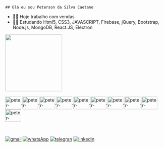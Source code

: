 	## Olá eu sou Peterson da Silva Caetano 


- 🧑‍💼 Hoje trabalho com vendas
- 👨‍💻 Estudando Html5, CSS3, JAVASCRIPT,  Firebase,  jQuery, Bootstrap, Node.js, MongoDB,  React.JS,  Electron

<div>
<a href="https://beacons.ai/peterson1dhon">
<img height="180em" src="https://github-readme-stats.vercel.app/api?username=peterson1dhon&show_icons=true&theme=radical_all_commits=true&count_private=true"/>
<!-- <img height="180em" src="https://github-readme-stats.vercel.app/api/top-langs/?username=peterson1dhon&layout=compact&langs_count=16&theme=dark"/>
</div> -->


<div style="display: inline_block"><br>
<img align="center" alt="peter-HTML5" height="40" width="50" src="https://icongr.am/devicon/html5-plain-wordmark.svg?size=148&color=f46e01" />
<img align="center" alt="peter-CSS3" height="40" width="50" src="https://icongr.am/devicon/css3-original-wordmark.svg?size=148&color=f46e01" />
<img align="center" alt="peter-JAVASCRIPT" height="40" width="50" src="https://icongr.am/devicon/javascript-original.svg?size=148&color=f46e01" />
<img align="center" alt="peter-Firebase" height="40" width="50" src="https://www.vectorlogo.zone/logos/firebase/firebase-icon.svg" />
<img align="center" alt="peter-jQuery" height="40" width="50" src="https://icongr.am/devicon/jquery-original.svg?size=128&color=currentColor" />
<img align="center" alt="peter-Bootstrap" height="40" width="50" src="https://icongr.am/devicon/bootstrap-plain.svg?size=128&color=6017ba" />
<img align="center" alt="peter-Node.js" height="40" width="50" src="https://icongr.am/devicon/nodejs-original.svg?size=148&color=f46e01" />
<img align="center" alt="peter-MongoDB" height="40" width="50" src="https://icongr.am/devicon/mongodb-original.svg?size=148&color=f46e01" />
<img align="center" alt="peter-React.JS" height="40" width="50" src="https://icongr.am/devicon/react-original-wordmark.svg?size=128&color=6017ba" />
<img align="center" alt="peter-Electron" height="40" width="50" src="https://icongr.am/devicon/electron-original.svg?size=148&color=f46e01" />

##
<br>
<div>
<a href="mailto:peterson.br94@gmail.com" target="_blank"><img src="https://img.shields.io/badge/Gmail-D14836?style=for-the-badge&logo=gmail&logoColor=white" alt="gmail" target="_blank"></a>
<a href="https://wa.me/5515997851492" target="_blank"><img src="https://img.shields.io/badge/WhatsApp-25D366?style=for-the-badge&logo=whatsapp&logoColor=white" alt="whatsApp" target="_blank"></a>
<a href="https://t.me/petersoncaetano" target="_blank"><img src="https://img.shields.io/badge/Telegram-2CA5E0?style=for-the-badge&logo=telegram&logoColor=white" alt="telegran" target="_blank"></a>
<a href="https://www.linkedin.com/in/peterson-caetano-0ab14b231" target="_blank"><img src="https://img.shields.io/badge/LinkedIn-0077B5?style=for-the-badge&logo=linkedin&logoColor=white" alt="linkedin" target="_blank"></a>
</div>
